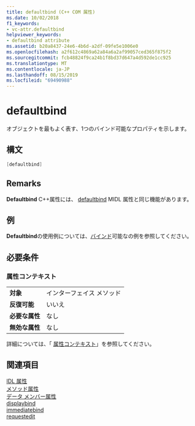 ```yaml
---
title: defaultbind (C++ COM 属性)
ms.date: 10/02/2018
f1_keywords:
- vc-attr.defaultbind
helpviewer_keywords:
- defaultbind attribute
ms.assetid: b20a8437-24e6-4b6d-a2df-09fe5e1006e0
ms.openlocfilehash: a2f612c4869a62a84a6a2af99057ced365f875f2
ms.sourcegitcommit: fcb48824f9ca24b1f8bd37d647a4d592de1cc925
ms.translationtype: MT
ms.contentlocale: ja-JP
ms.lasthandoff: 08/15/2019
ms.locfileid: "69490988"
---
```

# <a name="defaultbind"></a>defaultbind

オブジェクトを最もよく表す、1つのバインド可能なプロパティを示します。

## <a name="syntax"></a>構文

```cpp
[defaultbind]
```

## <a name="remarks"></a>Remarks

**Defaultbind** C++属性には、 [defaultbind](/windows/win32/Midl/defaultbind) MIDL 属性と同じ機能があります。

## <a name="example"></a>例

**Defaultbind**の使用例については、[バインド](bindable.md)可能なの例を参照してください。

## <a name="requirements"></a>必要条件

### <a name="attribute-context"></a>属性コンテキスト

|||
|-|-|
|**対象**|インターフェイス メソッド|
|**反復可能**|いいえ|
|**必要な属性**|なし|
|**無効な属性**|なし|

詳細については、「 [属性コンテキスト](cpp-attributes-com-net.md#contexts)」を参照してください。

## <a name="see-also"></a>関連項目

[IDL 属性](idl-attributes.md)<br/>
[メソッド属性](method-attributes.md)<br/>
[データ メンバー属性](data-member-attributes.md)<br/>
[displaybind](displaybind.md)<br/>
[immediatebind](immediatebind.md)<br/>
[requestedit](requestedit.md)